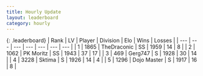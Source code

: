 ```yaml
---
title: Hourly Update
layout: leaderboard
category: hourly
---
```


{: .leaderboard}
| Rank | LV | Player | Division | Elo | Wins | Losses |
| --- | --- | --- | --- | --- | --- | --- |
| <span data-change="0">1</span> | 1865 | <span title="ID: 544310">TheDraconic</span> | SS | <span data-change="0">1959</span> | <span data-change="0">14</span> | <span data-change="0">8</span> |
| <span data-change="0">2</span> | 1062 | <span title="ID: 427478">PK Moritz</span> | SS | <span data-change="0">1943</span> | <span data-change="0">37</span> | <span data-change="0">17</span> |
| <span data-change="0">3</span> | 469 | <span title="ID: 693352">Gerg747</span> | S | <span data-change="0">1928</span> | <span data-change="0">30</span> | <span data-change="0">14</span> |
| <span data-change="0">4</span> | 3228 | <span title="ID: 353063">Sktima</span> | S | <span data-change="0">1926</span> | <span data-change="0">14</span> | <span data-change="0">4</span> |
| <span data-change="1">5</span> | 1296 | <span title="ID: 431504">Dojo Master</span> | S | <span data-change="0">1917</span> | <span data-change="0">16</span> | <span data-change="0">8</span> |